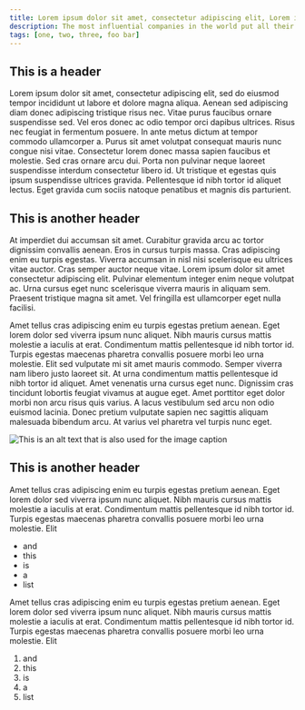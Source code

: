```yaml
---
title: Lorem ipsum dolor sit amet, consectetur adipiscing elit, Lorem ipsum dolor
description: The most influential companies in the world put all their energy into getting us to click, react, and consume. If you work on a computer, procrastination awaits you everywhere, all the time. How do you beat it and get things done?
tags: [one, two, three, foo bar]
---
```


## This is a header

Lorem ipsum dolor sit amet, consectetur adipiscing elit, sed do eiusmod tempor incididunt ut labore et dolore magna aliqua. Aenean sed adipiscing diam donec adipiscing tristique risus nec. Vitae purus faucibus ornare suspendisse sed. Vel eros donec ac odio tempor orci dapibus ultrices. Risus nec feugiat in fermentum posuere. In ante metus dictum at tempor commodo ullamcorper a. Purus sit amet volutpat consequat mauris nunc congue nisi vitae. Consectetur lorem donec massa sapien faucibus et molestie. Sed cras ornare arcu dui. Porta non pulvinar neque laoreet suspendisse interdum consectetur libero id. Ut tristique et egestas quis ipsum suspendisse ultrices gravida. Pellentesque id nibh tortor id aliquet lectus. Eget gravida cum sociis natoque penatibus et magnis dis parturient.

## This is another header

At imperdiet dui accumsan sit amet. Curabitur gravida arcu ac tortor dignissim convallis aenean. Eros in cursus turpis massa. Cras adipiscing enim eu turpis egestas. Viverra accumsan in nisl nisi scelerisque eu ultrices vitae auctor. Cras semper auctor neque vitae. Lorem ipsum dolor sit amet consectetur adipiscing elit. Pulvinar elementum integer enim neque volutpat ac. Urna cursus eget nunc scelerisque viverra mauris in aliquam sem. Praesent tristique magna sit amet. Vel fringilla est ullamcorper eget nulla facilisi.

Amet tellus cras adipiscing enim eu turpis egestas pretium aenean. Eget lorem dolor sed viverra ipsum nunc aliquet. Nibh mauris cursus mattis molestie a iaculis at erat. Condimentum mattis pellentesque id nibh tortor id. Turpis egestas maecenas pharetra convallis posuere morbi leo urna molestie. Elit sed vulputate mi sit amet mauris commodo. Semper viverra nam libero justo laoreet sit. At urna condimentum mattis pellentesque id nibh tortor id aliquet. Amet venenatis urna cursus eget nunc. Dignissim cras tincidunt lobortis feugiat vivamus at augue eget. Amet porttitor eget dolor morbi non arcu risus quis varius. A lacus vestibulum sed arcu non odio euismod lacinia. Donec pretium vulputate sapien nec sagittis aliquam malesuada bibendum arcu. At varius vel pharetra vel turpis nunc eget.

![This is an alt text that is also used for the image caption](/images/avatar.jpg)

## This is another header

Amet tellus cras adipiscing enim eu turpis egestas pretium aenean. Eget lorem dolor sed viverra ipsum nunc aliquet. Nibh mauris cursus mattis molestie a iaculis at erat. Condimentum mattis pellentesque id nibh tortor id. Turpis egestas maecenas pharetra convallis posuere morbi leo urna molestie. Elit

- and
- this
- is
- a
- list

Amet tellus cras adipiscing enim eu turpis egestas pretium aenean. Eget lorem dolor sed viverra ipsum nunc aliquet. Nibh mauris cursus mattis molestie a iaculis at erat. Condimentum mattis pellentesque id nibh tortor id. Turpis egestas maecenas pharetra convallis posuere morbi leo urna molestie. Elit

1. and
1. this
1. is
1. a
1. list
